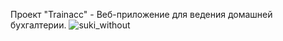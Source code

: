 Проект "Trainacc" - Веб-приложение для ведения домашней бухгалтерии.
![suki_without](https://github.com/user-attachments/assets/45185347-2146-4ff3-850b-f2a11e2f4fb0)
